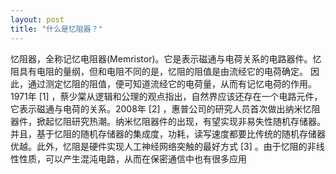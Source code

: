 ```yaml
---
layout: post
title: "什么是忆阻器？"
---
```

忆阻器，全称记忆电阻器(Memristor)。它是表示磁通与电荷关系的电路器件。忆阻具有电阻的量纲，但和电阻不同的是，忆阻的阻值是由流经它的电荷确定。
因此，通过测定忆阻的阻值，便可知道流经它的电荷量，从而有记忆电荷的作用。1971年 [1]  ，蔡少棠从逻辑和公理的观点指出，自然界应该还存在一个电路元件，它表示磁通与电荷的关系。2008年 [2]  ，惠普公司的研究人员首次做出纳米忆阻器件，掀起忆阻研究热潮。纳米忆阻器件的出现，有望实现非易失性随机存储器。
并且，基于忆阻的随机存储器的集成度，功耗，读写速度都要比传统的随机存储器优越。此外，忆阻是硬件实现人工神经网络突触的最好方式 [3]  。由于忆阻的非线性性质，可以产生混沌电路，从而在保密通信中也有很多应用



